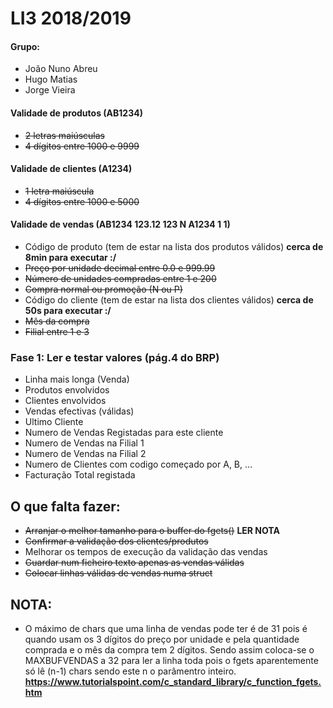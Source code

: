 # LI3 2018/2019

#### Grupo: 
* João Nuno Abreu
* Hugo Matias
* Jorge Vieira

#### Validade de produtos (AB1234)
* ~~2 letras maiúsculas~~
* ~~4 dígitos entre 1000 e 9999~~

#### Validade de clientes (A1234)
* ~~1 letra maiúscula~~
* ~~4 dígitos entre 1000 e 5000~~

#### Validade de vendas (AB1234 123.12 123 N A1234 1 1)
* Código de produto (tem de estar na lista dos produtos válidos) **cerca de 8min para executar :/**
* ~~Preço por unidade decimal entre 0.0 e 999.99~~
* ~~Número de unidades compradas entre 1 e 200~~
* ~~Compra normal ou promoção (N ou P)~~
* Código do cliente (tem de estar na lista dos clientes válidos) **cerca de 50s para executar :/**
* ~~Mês da compra~~
* ~~Filial entre 1 e 3~~

### Fase 1: Ler e testar valores (pág.4 do BRP)
* Linha mais longa (Venda)
* Produtos envolvidos
* Clientes envolvidos
* Vendas efectivas (válidas)
* Ultimo Cliente
* Numero de Vendas Registadas para este cliente
* Numero de Vendas na Filial 1
* Numero de Vendas na Filial 2
* Numero de Clientes com codigo começado por A, B, …
* Facturação Total registada

## O que falta fazer:
* ~~Arranjar o melhor tamanho para o buffer do fgets()~~ **LER NOTA**
* ~~Confirmar a validação dos clientes/produtos~~
* Melhorar os tempos de execução da validação das vendas
* ~~Guardar num ficheiro texto apenas as vendas válidas~~
* ~~Colocar linhas válidas de vendas numa struct~~

## NOTA:
* O máximo de chars que uma linha de vendas pode ter é de 31 pois é quando usam os 3 dígitos do preço por unidade e pela quantidade comprada e o mês da compra tem 2 dígitos. Sendo assim coloca-se o MAXBUFVENDAS a 32 para ler a linha toda pois o fgets aparentemente só lê (n-1) chars sendo este n o parâmentro inteiro.
**https://www.tutorialspoint.com/c_standard_library/c_function_fgets.htm** 